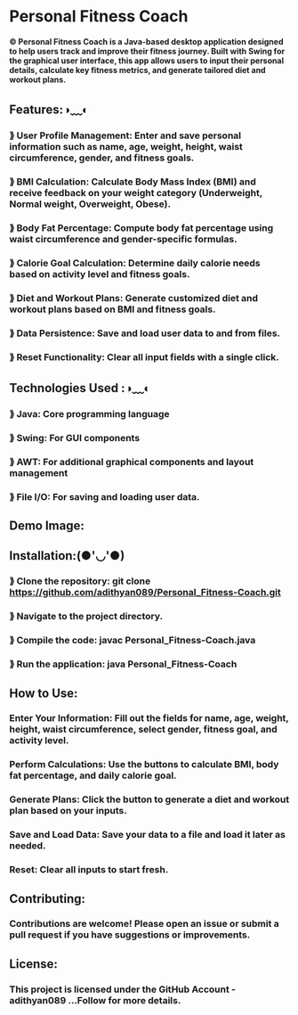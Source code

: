# Personal Fitness Coach
#### © Personal Fitness Coach is a Java-based desktop application designed to help users track and improve their fitness journey. Built with Swing for the graphical user interface, this app allows users to input their personal details, calculate key fitness metrics, and generate tailored diet and workout plans.

## Features:◑﹏◐
### ⟫ User Profile Management: Enter and save personal information such as name, age, weight, height, waist circumference, gender, and fitness goals.
### ⟫ BMI Calculation: Calculate Body Mass Index (BMI) and receive feedback on your weight category (Underweight, Normal weight, Overweight, Obese).
### ⟫ Body Fat Percentage: Compute body fat percentage using waist circumference and gender-specific formulas.
### ⟫ Calorie Goal Calculation: Determine daily calorie needs based on activity level and fitness goals.
### ⟫ Diet and Workout Plans: Generate customized diet and workout plans based on BMI and fitness goals.
### ⟫ Data Persistence: Save and load user data to and from files.
### ⟫ Reset Functionality: Clear all input fields with a single click.
## Technologies Used :◑﹏◐
### ⟫ Java: Core programming language
### ⟫ Swing: For GUI components
### ⟫ AWT: For additional graphical components and layout management
### ⟫ File I/O: For saving and loading user data.
## Demo Image:

## Installation:(●'◡'●)
### ⟫ Clone the repository: git clone https://github.com/adithyan089/Personal_Fitness-Coach.git
### ⟫ Navigate to the project directory.
### ⟫ Compile the code: javac Personal_Fitness-Coach.java
### ⟫ Run the application: java Personal_Fitness-Coach
## How to Use:
### Enter Your Information: Fill out the fields for name, age, weight, height, waist circumference, select gender, fitness goal, and activity level.
### Perform Calculations: Use the buttons to calculate BMI, body fat percentage, and daily calorie goal.
### Generate Plans: Click the button to generate a diet and workout plan based on your inputs.
### Save and Load Data: Save your data to a file and load it later as needed.
### Reset: Clear all inputs to start fresh.
## Contributing:
### Contributions are welcome! Please open an issue or submit a pull request if you have suggestions or improvements.
## License:
### This project is licensed under the GitHub Account - adithyan089 ...Follow for more details.
